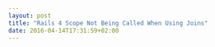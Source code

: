 ```yaml
---
layout: post
title: "Rails 4 Scope Not Being Called When Using Joins"
date: 2016-04-14T17:31:59+02:00
---
```


